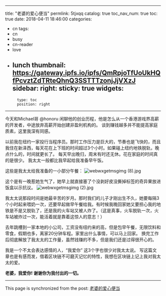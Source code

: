 
---
title: "老婆的爱心便当"
permlink: 5tjxqq
catalog: true
toc_nav_num: true
toc: true
date: 2018-04-11 18:46:00
categories:
- cn
tags:
- cn
- busy
- cn-reader
- love
- lunch
thumbnail: https://gateway.ipfs.io/ipfs/QmRpjoTfUoUkHQfPcvztZdTRteQhnQ3SSTTTzonjJjVXzJ
sidebar:
    right:
        sticky: true
widgets:
    -
        type: toc
        position: right
---


今天和Michael哥 @honoru 闲聊他的创业历程，他是怎么从一个香港游戏界高薪的开发者，中途放弃高薪开始创建非盈利机构的。
谈到赚钱越多并不能提高家庭质素，这里我深有同感。

以前我在纽约一家投行当程序员。那时工作压力是巨大的，节奏也是飞快的，而且我住在新泽西，每天花在上下班的时间超过3个小时。如果碰上纽约地铁脱轨，晚点什么的，时间就更长了。
每天早出晚归，周末有时还无休。花在家庭的时间真的是很少。
我太太一般都比我早起给我准备早午饭。

这些是我太太给我准备的一小部分午餐：
![webwxgetmsgimg (8).jpg](https://gateway.ipfs.io/ipfs/QmRpjoTfUoUkHQfPcvztZdTRteQhnQ3SSTTTzonjJjVXzJ)

这个是有一晚惹她生气了，她早上就直接塞了个没剥好皮没撕掉标签的奇异果放进饭盒以示抗议。
![webwxgetmsgimg (2).jpg](https://gateway.ipfs.io/ipfs/QmdQS7o8TPdxoqEivU2juTmPz2VGn9SXMXpcs8nsMnCJfG)

我太太说那段时间是她最辛苦的岁月。那时我们的儿子才刚出生不久，她要每隔3个小时起来喂奶一次，还要早起做早午餐给我。有时候我晚回家她又要担心我的地铁是不是又脱轨了，还是我的火车站又被人炸了。（这是真事，火车脱轨一次，火车站被炸过一次，能活着就是靠着这惊人的意志！）

去年跳槽到一家本地的小公司，工资没有纽约来的高，但是包早午餐，无限饮料和零食，假期也多，离家20分钟车程。家里出什么事情，可以马上回家。
换完工作后彻底解放了我太太的工作量，虽然钱赚的不多，但是我们还是过得很开心的。

我是一个不太会表达感情的人，“我爱你” 这3个字也很少对我太太说。
写这篇文章也是有感而发，借着区块链不可磨灭记忆的特性，我想在区块链上记上我对我太太的爱。

**老婆，我爱你! 谢谢你为我付出的一切。**



- - -

This page is synchronized from the post: [老婆的爱心便当](https://steemit.com/@ericet/5tjxqq)
